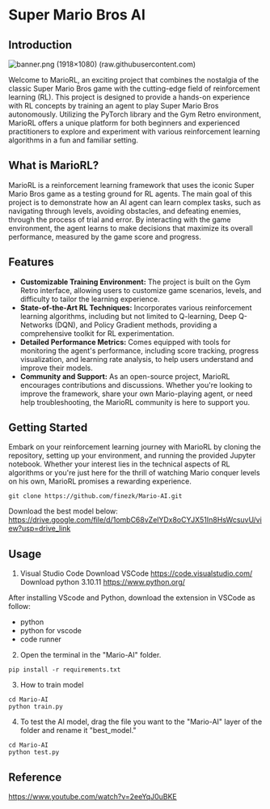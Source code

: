 
# Super Mario Bros AI

## Introduction
![banner.png (1918×1080) (raw.githubusercontent.com)](https://github.com/finezk/Mario-AI/blob/main/mario.gif?raw=true)

Welcome to MarioRL, an exciting project that combines the nostalgia of the classic Super Mario Bros game with the cutting-edge field of reinforcement learning (RL). This project is designed to provide a hands-on experience with RL concepts by training an agent to play Super Mario Bros autonomously. Utilizing the PyTorch library and the Gym Retro environment, MarioRL offers a unique platform for both beginners and experienced practitioners to explore and experiment with various reinforcement learning algorithms in a fun and familiar setting.

## What is MarioRL?

MarioRL is a reinforcement learning framework that uses the iconic Super Mario Bros game as a testing ground for RL agents. The main goal of this project is to demonstrate how an AI agent can learn complex tasks, such as navigating through levels, avoiding obstacles, and defeating enemies, through the process of trial and error. By interacting with the game environment, the agent learns to make decisions that maximize its overall performance, measured by the game score and progress.

## Features

- **Customizable Training Environment:** The project is built on the Gym Retro interface, allowing users to customize game scenarios, levels, and difficulty to tailor the learning experience.
- **State-of-the-Art RL Techniques:** Incorporates various reinforcement learning algorithms, including but not limited to Q-learning, Deep Q-Networks (DQN), and Policy Gradient methods, providing a comprehensive toolkit for RL experimentation.
- **Detailed Performance Metrics:** Comes equipped with tools for monitoring the agent's performance, including score tracking, progress visualization, and learning rate analysis, to help users understand and improve their models.
- **Community and Support:** As an open-source project, MarioRL encourages contributions and discussions. Whether you're looking to improve the framework, share your own Mario-playing agent, or need help troubleshooting, the MarioRL community is here to support you.

## Getting Started

Embark on your reinforcement learning journey with MarioRL by cloning the repository, setting up your environment, and running the provided Jupyter notebook. Whether your interest lies in the technical aspects of RL algorithms or you're just here for the thrill of watching Mario conquer levels on his own, MarioRL promises a rewarding experience.
```
git clone https://github.com/finezk/Mario-AI.git
```
Download the best model below:
https://drive.google.com/file/d/1ombC68vZelYDx8oCYJX51In8HsWcsuvU/view?usp=drive_link

## Usage

1. Visual Studio Code
Download VSCode https://code.visualstudio.com/
Download python 3.10.11 https://www.python.org/

After installing VScode and Python, download the extension in VSCode as follow:
* python
* python for vscode
* code runner

2. Open the terminal in the "Mario-AI" folder.
```
pip install -r requirements.txt
```
3. How to train model
```
cd Mario-AI
python train.py
```
4. To test the AI model, drag the file you want to the "Mario-AI" layer of the folder and rename it "best_model."   
```
cd Mario-AI
python test.py
```      

##  Reference
https://www.youtube.com/watch?v=2eeYqJ0uBKE

